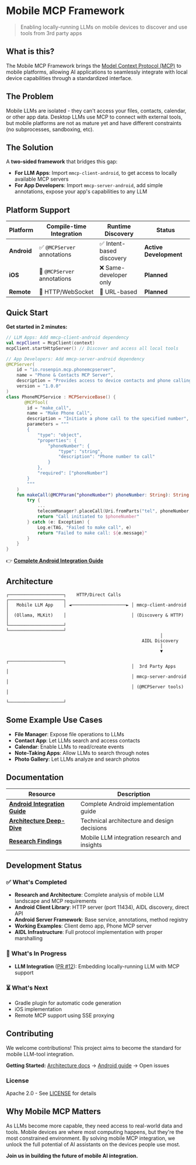 # Mobile MCP Framework

> Enabling locally-running LLMs on mobile devices to discover and use tools from 3rd party apps

## What is this?

The Mobile MCP Framework brings the [Model Context Protocol (MCP)](https://modelcontextprotocol.io/) to mobile platforms, allowing AI applications to seamlessly integrate with local device capabilities through a standardized interface.

## The Problem

Mobile LLMs are isolated - they can't access your files, contacts, calendar, or other app data. Desktop LLMs use MCP to connect with external tools, but mobile platforms are not as mature yet and have different constraints (no subprocesses, sandboxing, etc).

## The Solution

A **two-sided framework** that bridges this gap:

- **For LLM Apps**: Import `mmcp-client-android`, to get access to locally available MCP servers
- **For App Developers**: Import `mmcp-server-android`, add simple annotations, expose your app's capabilities to any LLM

## Platform Support

| Platform | Compile-time Integration | Runtime Discovery | Status |
|----------|-------------------------|-------------------|---------|
| **Android** | ✅ `@MCPServer` annotations | ✅ Intent-based discovery | **Active Development** |
| **iOS** | 🚧 `@MCPServer` annotations | ❌ Same-developer only | **Planned** |
| **Remote** | 🚧 HTTP/WebSocket | 🚧 URL-based | **Planned** |

## Quick Start

**Get started in 2 minutes:**

```kotlin
// LLM Apps: Add mmcp-client-android dependency
val mcpClient = McpClient(context)
mcpClient.startHttpServer() // Discover and access all local tools

// App Developers: Add mmcp-server-android dependency
@MCPServer(
    id = "io.rosenpin.mcp.phonemcpserver",
    name = "Phone & Contacts MCP Server",
    description = "Provides access to device contacts and phone calling functionality",
    version = "1.0.0"
)
class PhoneMCPService : MCPServiceBase() {
       @MCPTool(
        id = "make_call",
        name = "Make Phone Call",
        description = "Initiate a phone call to the specified number",
        parameters = """
        {
            "type": "object",
            "properties": {
                "phoneNumber": {
                    "type": "string",
                    "description": "Phone number to call"
                }
            },
            "required": ["phoneNumber"]
        }
        """
    )
    fun makeCall(@MCPParam("phoneNumber") phoneNumber: String): String {
        try {
            ...
            telecomManager?.placeCall(Uri.fromParts("tel", phoneNumber, null), null)
            return "Call initiated to $phoneNumber"
        } catch (e: Exception) {
            Log.e(TAG, "Failed to make call", e)
            return "Failed to make call: ${e.message}"
        }
    }
}
```

👉 **[Complete Android Integration Guide](android/README.md)**

## Architecture

```
┌─────────────────────┐    HTTP/Direct Calls    ┌─────────────────────┐
│   Mobile LLM App    │ ◄─────────────────────► │ mmcp-client-android │
│  (Ollama, MLKit)    │                         │ (Discovery & HTTP)  │
└─────────────────────┘                         └─────────────────────┘
                                                           │
                                                    AIDL Discovery
                                                           │
                                                           ▼
                                                ┌─────────────────────┐
                                                │  3rd Party Apps     │
                                                │ mmcp-server-android │
                                                │ (@MCPServer tools)  │
                                                └─────────────────────┘
```

## Some Example Use Cases

- **File Manager**: Expose file operations to LLMs
- **Contact App**: Let LLMs search and access contacts  
- **Calendar**: Enable LLMs to read/create events
- **Note-Taking Apps**: Allow LLMs to search through notes
- **Photo Gallery**: Let LLMs analyze and search photos

## Documentation

| Resource | Description |
|----------|-------------|
| **[Android Integration Guide](android/README.md)** | Complete Android implementation guide |
| **[Architecture Deep-Dive](docs/mobile-mcp-architecture.md)** | Technical architecture and design decisions |
| **[Research Findings](research/)** | Mobile LLM integration research and insights |

## Development Status

### ✅ What's Completed

- **Research and Architecture**: Complete analysis of mobile LLM landscape and MCP requirements
- **Android Client Library**: HTTP server (port 11434), AIDL discovery, direct API  
- **Android Server Framework**: Base service, annotations, method registry
- **Working Examples**: Client demo app, Phone MCP server
- **AIDL Infrastructure**: Full protocol implementation with proper marshalling

### 🚧 What's In Progress

- **LLM Integration** ([PR #12](https://github.com/Mobile-MCP/Mobile-MCP/pull/12)): Embedding locally-running LLM with MCP support

### ⏳ What's Next

- Gradle plugin for automatic code generation
- iOS implementation
- Remote MCP support using SSE proxying

## Contributing

We welcome contributions! This project aims to become the standard for mobile LLM-tool integration.

**Getting Started:** [Architecture docs](docs/mobile-mcp-architecture.md) → [Android guide](android/README.md) → Open issues

### License

Apache 2.0 - See [LICENSE](LICENSE) for details

## Why Mobile MCP Matters

As LLMs become more capable, they need access to real-world data and tools. Mobile devices are where most computing happens, but they're the most constrained environment. By solving mobile MCP integration, we unlock the full potential of AI assistants on the devices people use most.

**Join us in building the future of mobile AI integration.**
